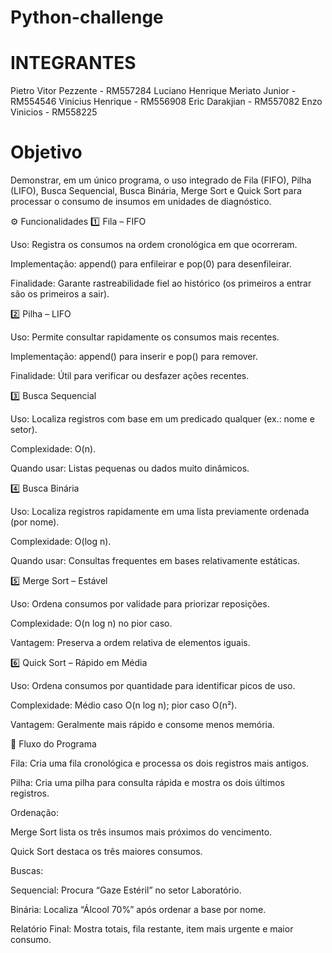 # Python-challenge

# INTEGRANTES

Pietro Vitor Pezzente - RM557284
Luciano Henrique Meriato Junior - RM554546
Vinicius Henrique - RM556908
Eric Darakjian - RM557082
Enzo Vinicios - RM558225

# Objetivo 

Demonstrar, em um único programa, o uso integrado de Fila (FIFO), Pilha (LIFO), Busca Sequencial, Busca Binária, Merge Sort e Quick Sort para processar o consumo de insumos em unidades de diagnóstico.

⚙️ Funcionalidades
1️⃣ Fila – FIFO

Uso: Registra os consumos na ordem cronológica em que ocorreram.

Implementação: append() para enfileirar e pop(0) para desenfileirar.

Finalidade: Garante rastreabilidade fiel ao histórico (os primeiros a entrar são os primeiros a sair).

2️⃣ Pilha – LIFO

Uso: Permite consultar rapidamente os consumos mais recentes.

Implementação: append() para inserir e pop() para remover.

Finalidade: Útil para verificar ou desfazer ações recentes.

3️⃣ Busca Sequencial

Uso: Localiza registros com base em um predicado qualquer (ex.: nome e setor).

Complexidade: O(n).

Quando usar: Listas pequenas ou dados muito dinâmicos.

4️⃣ Busca Binária

Uso: Localiza registros rapidamente em uma lista previamente ordenada (por nome).

Complexidade: O(log n).

Quando usar: Consultas frequentes em bases relativamente estáticas.

5️⃣ Merge Sort – Estável

Uso: Ordena consumos por validade para priorizar reposições.

Complexidade: O(n log n) no pior caso.

Vantagem: Preserva a ordem relativa de elementos iguais.

6️⃣ Quick Sort – Rápido em Média

Uso: Ordena consumos por quantidade para identificar picos de uso.

Complexidade: Médio caso O(n log n); pior caso O(n²).

Vantagem: Geralmente mais rápido e consome menos memória.

🧠 Fluxo do Programa

Fila: Cria uma fila cronológica e processa os dois registros mais antigos.

Pilha: Cria uma pilha para consulta rápida e mostra os dois últimos registros.

Ordenação:

Merge Sort lista os três insumos mais próximos do vencimento.

Quick Sort destaca os três maiores consumos.

Buscas:

Sequencial: Procura “Gaze Estéril” no setor Laboratório.

Binária: Localiza “Álcool 70%” após ordenar a base por nome.

Relatório Final: Mostra totais, fila restante, item mais urgente e maior consumo.
